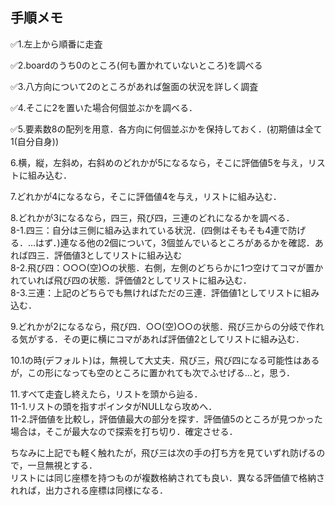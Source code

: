 ## 手順メモ ##
✅1.左上から順番に走査<br>

✅2.boardのうち0のところ(何も置かれていないところ)を調べる<br>

✅3.八方向について2のところがあれば盤面の状況を詳しく調査<br>

✅4.そこに2を置いた場合何個並ぶかを調べる．<br>

✅5.要素数8の配列を用意．各方向に何個並ぶかを保持しておく．(初期値は全て1(自分自身))<br>

6.横，縦，左斜め，右斜めのどれかが5になるなら，そこに評価値5を与え，リストに組み込む．<br>

7.どれかが4になるなら，そこに評価値4を与え，リストに組み込む．<br>

8.どれかが3になるなら，四三，飛び四，三連のどれになるかを調べる．<br>
8-1.四三：自分は三側に組み込まれている状況．(四側はそもそも4連で防げる．…はず．)連なる他の2個について，3個並んでいるところがあるかを確認．あれば四三．評価値3としてリストに組み込む<br>
8-2.飛び四：○○○(空)○の状態．右側，左側のどちらかに1つ空けてコマが置かれていれば飛び四の状態．評価値2としてリストに組み込む．<br>
8-3.三連：上記のどちらでも無ければただの三連．評価値1としてリストに組み込む．<br>

9.どれかが2になるなら，飛び四．○○(空)○○の状態．飛び三からの分岐で作れる気がする．その更に横にコマがあれば評価値2としてリストに組み込む．<br>

10.1の時(デフォルト)は，無視して大丈夫．飛び三，飛び四になる可能性はあるが，この形になっても空のところに置かれても次でふせげる…と，思う．<br>

11.すべて走査し終えたら，リストを頭から辿る．<br>
11-1.リストの頭を指すポインタがNULLなら攻めへ．<br>
11-2.評価値を比較し，評価値最大の部分を探す．評価値5のところが見つかった場合は，そこが最大なので探索を打ち切り．確定させる．<br>
   

ちなみに上記でも軽く触れたが，飛び三は次の手の打ち方を見ていずれ防げるので，一旦無視とする．<br>
リストには同じ座標を持つものが複数格納されても良い．異なる評価値で格納されれば，出力される座標は同様になる．<br>
